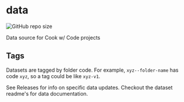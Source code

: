 # data

![GitHub repo size](https://img.shields.io/github/repo-size/cookwcode/data)

Data source for Cook w/ Code projects

## Tags

Datasets are tagged by folder code. For example, `xyz--folder-name` has code `xyz`, so a tag could be like `xyz-v1`. 

See Releases for info on specific data updates. Checkout the dataset readme's for data documentation.